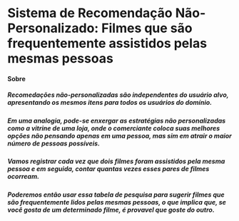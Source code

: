 # Sistema de Recomendação Não-Personalizado: Filmes que são frequentemente assistidos pelas mesmas pessoas

#### Sobre

##### Recomedações não-personalizadas são independentes do usuário alvo, apresentando os mesmos itens para todos os usuários do domínio.
##### Em uma analogia, pode-se enxergar as estratégias não personalizadas como a vitrine de uma loja, onde o comerciante coloca suas melhores opções não pensando apenas em uma pessoa, mas sim em atrair o maior número de pessoas possíveis.

##### Vamos registrar cada vez que dois filmes foram assistidos pela mesma pessoa e em seguida, contar quantas vezes esses pares de filmes ocorream.
##### Poderemos então usar essa tabela de pesquisa para sugerir filmes que são frequentemente lidos pelas mesmas pessoas, o que implica que, se você gosta de um determinado filme, é provavel que goste do outro.
